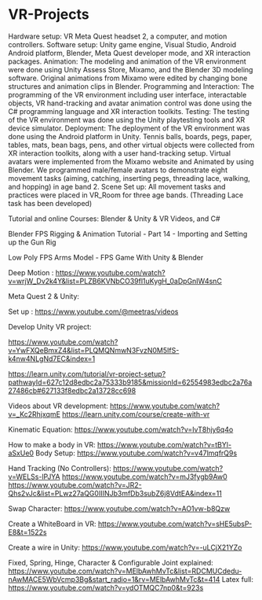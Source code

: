 # VR-Projects
Hardware setup: VR Meta Quest headset 2, a computer, and motion controllers.
Software setup: Unity game engine, Visual Studio, Android Android platform, Blender, Meta Quest developer mode, and XR interaction packages.
Animation: The modeling and animation of the VR environment were done using Unity Assess Store, Mixamo, and the Blender 3D modeling software. Original animations from Mixamo were edited by changing bone structures and animation clips in Blender.
Programming and Interaction: The programming of the VR environment including user interface, interactable objects, VR hand-tracking  and avatar animation control was done using the C\# programming language and XR interaction toolkits.
Testing: The testing of the VR environment was done using the Unity playtesting tools and XR device simulator.
Deployment: The deployment of the VR environment was done using the Android platform in Unity. Tennis balls, boards, pegs, paper, tables, mats, bean bags, pens, and other virtual objects were collected from XR interaction toolkits, along with a user hand-tracking setup. Virtual avatars were implemented from the Mixamo website and Animated by using Blender. We programmed male/female avatars to demonstrate eight movement tasks (aiming, catching, inserting pegs, threading lace, walking, and hopping) in age band 2. 
Scene Set up: All movement tasks and practices were placed in VR_Room for three age bands. (Threading Lace task has been developed)

Tutorial and online Courses: Blender & Unity & VR Videos, and C#

Blender FPS Rigging & Animation Tutorial - Part 14 - Importing and Setting up the Gun Rig

Low Poly FPS Arms Model - FPS Game With Unity & Blender

Deep Motion : https://www.youtube.com/watch?v=wrjW_Dv2k4Y&list=PLZB6KVNbCO39fl1uKygH_0aDpGnIW4snC

Meta Quest 2 & Unity:

Set up : https://www.youtube.com/@meetras/videos

Develop Unity VR project: 

https://www.youtube.com/watch?v=YwFXQeBmxZ4&list=PLQMQNmwN3FvzN0M5IfS-k4nw4NLgNd7EC&index=1

https://learn.unity.com/tutorial/vr-project-setup?pathwayId=627c12d8edbc2a75333b9185&missionId=62554983edbc2a76a27486cb#627133f8edbc2a13728cc698


Videos about VR development:
https://www.youtube.com/watch?v=_Kc2RhjxqmE
https://learn.unity.com/course/create-with-vr

Kinematic Equation: https://www.youtube.com/watch?v=IvT8hjy6q4o

How to make a body in VR: https://www.youtube.com/watch?v=tBYl-aSxUe0
Body Setup: https://www.youtube.com/watch?v=v47lmqfrQ9s

Hand Tracking (No Controllers): https://www.youtube.com/watch?v=WELSs-lPJYA
     https://www.youtube.com/watch?v=mJ3fygb9Aw0
https://www.youtube.com/watch?v=JR2-Qhs2vJc&list=PLwz27aQG0IIINJb3mfDb3subZ6j8VdtEA&index=11

Swap Character: https://www.youtube.com/watch?v=AO1vw-b8Qzw

Create a WhiteBoard in VR: https://www.youtube.com/watch?v=sHE5ubsP-E8&t=1522s

Create a wire in Unity: https://www.youtube.com/watch?v=-uLCjX21YZo

Fixed, Spring, Hinge, Character & Configurable Joint explained: https://www.youtube.com/watch?v=MElbAwhMvTc&list=RDCMUCdedu-nAwMACE5WbVcmp3Bg&start_radio=1&rv=MElbAwhMvTc&t=414
Latex full: https://www.youtube.com/watch?v=ydOTMQC7np0&t=923s
